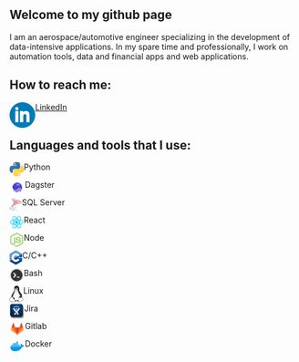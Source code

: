 ## Welcome to my github page

I am an aerospace/automotive engineer specializing in the development of data-intensive applications.
In my spare time and professionally, I work on automation tools, data and financial apps and web applications.

## How to reach me:

[<img src="./Icons/linkedin_icon.png" align="left" alt="Linkedin" height="45px"/> LinkedIn](https://www.linkedin.com/in/raphael-becker-832690173/)
<br/><br/>
## Languages and tools that I use:

<img align="left" height="25px" src="/Icons/python3.png" /> Python

<img align="left" height="27px" src="/Icons/dagster.png" /> Dagster

<img align="left" height="24px" src="/Icons/sqlserver.jpg" /> SQL Server

<img align="left" height="25px" src="/Icons/react.png" /> React

<img align="left" height="25px" src="/Icons/node_js.png" /> Node

<img align="left" height="25px" src="/Icons/c++.png" /> C/C++

<img align="left" height="25px" src="/Icons/bash.png" /> Bash

<img align="left" height="29px" src="/Icons/linux_bw.png" /> Linux

<img align="left" height="27px" src="/Icons/jira_icon.png" /> Jira

<img align="left" height="27px" src="/Icons/gitlab.png" /> Gitlab

<img align="left" height="27px" src="/Icons/docker_icon.png" /> Docker
